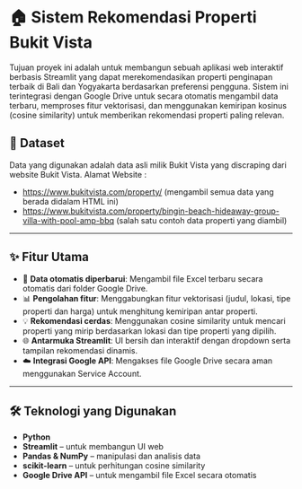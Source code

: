 # 🏠 Sistem Rekomendasi Properti Bukit Vista

Tujuan proyek ini adalah untuk membangun sebuah aplikasi web interaktif berbasis Streamlit yang dapat merekomendasikan properti penginapan terbaik di Bali dan Yogyakarta berdasarkan preferensi pengguna. Sistem ini terintegrasi dengan Google Drive untuk secara otomatis mengambil data terbaru, memproses fitur vektorisasi, dan menggunakan kemiripan kosinus (cosine similarity) untuk memberikan rekomendasi properti paling relevan.


## 📂 Dataset
Data yang digunakan adalah data asli milik Bukit Vista yang discraping dari website Bukit Vista.
Alamat Website :
- https://www.bukitvista.com/property/ (mengambil semua data yang berada didalam HTML ini)
- https://www.bukitvista.com/property/bingin-beach-hideaway-group-villa-with-pool-amp-bbq (salah satu contoh data properti yang diambil)

---

## ✨ Fitur Utama

- 🔄 **Data otomatis diperbarui**: Mengambil file Excel terbaru secara otomatis dari folder Google Drive.
- 📊 **Pengolahan fitur**: Menggabungkan fitur vektorisasi (judul, lokasi, tipe properti dan harga) untuk menghitung kemiripan antar properti.
- 💡 **Rekomendasi cerdas**: Menggunakan cosine similarity untuk mencari properti yang mirip berdasarkan lokasi dan tipe properti yang dipilih.
- 🌐 **Antarmuka Streamlit**: UI bersih dan interaktif dengan dropdown serta tampilan rekomendasi dinamis.
- ☁️ **Integrasi Google API**: Mengakses file Google Drive secara aman menggunakan Service Account.

---

## 🛠️ Teknologi yang Digunakan

- **Python**
- **Streamlit** – untuk membangun UI web
- **Pandas & NumPy** – manipulasi dan analisis data
- **scikit-learn** – untuk perhitungan cosine similarity
- **Google Drive API** – untuk mengambil file Excel secara otomatis
